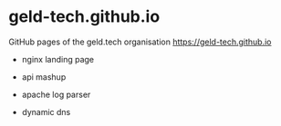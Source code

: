 # geld-tech.github.io
GitHub pages of the geld.tech organisation https://geld-tech.github.io

* nginx landing page

* api mashup
* apache log parser
* dynamic dns
